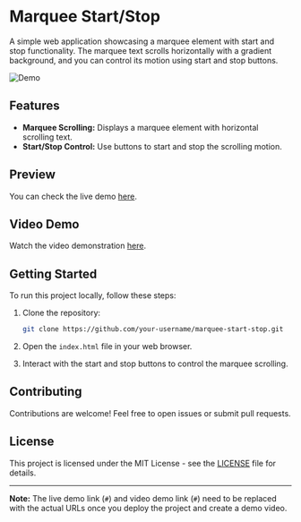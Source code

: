 # Marquee Start/Stop

A simple web application showcasing a marquee element with start and stop functionality. The marquee text scrolls horizontally with a gradient background, and you can control its motion using start and stop buttons.

![Demo](demo.png)

## Features

- **Marquee Scrolling:** Displays a marquee element with horizontal scrolling text.
- **Start/Stop Control:** Use buttons to start and stop the scrolling motion.

## Preview

You can check the live demo [here](https://hadep275.github.io/MarqueeTag/).

## Video Demo

Watch the video demonstration [here](#).

## Getting Started

To run this project locally, follow these steps:

1. Clone the repository:

   ```bash
   git clone https://github.com/your-username/marquee-start-stop.git
   ```

2. Open the `index.html` file in your web browser.

3. Interact with the start and stop buttons to control the marquee scrolling.

## Contributing

Contributions are welcome! Feel free to open issues or submit pull requests.

## License

This project is licensed under the MIT License - see the [LICENSE](LICENSE) file for details.

---

**Note:** The live demo link (`#`) and video demo link (`#`) need to be replaced with the actual URLs once you deploy the project and create a demo video.
